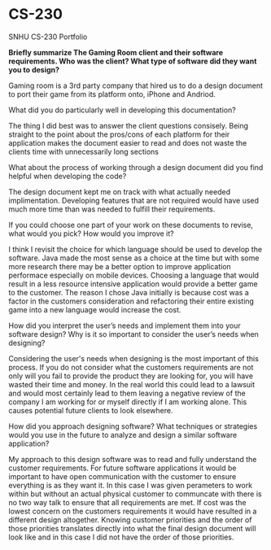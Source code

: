# CS-230
SNHU CS-230 Portfolio


<B>Briefly summarize The Gaming Room client and their software requirements. Who was the client? What type of software did they want you to design?</B>

Gaming room is a 3rd party company that hired us to do a design document to port their game from its platform onto, iPhone and Andriod.


What did you do particularly well in developing this documentation?

The thing I did best was to answer the client questions consisely. Being straight to the point about the pros/cons of each platform for their application makes the document easier to read and does not waste the clients time with unnecessarily long sections


What about the process of working through a design document did you find helpful when developing the code?

The design document kept me on track with what actually needed implimentation. Developing features that are not required would have used much more time than was needed to fulfill their requirements.


If you could choose one part of your work on these documents to revise, what would you pick? How would you improve it?

I think I revisit the choice for which language should be used to develop the software. Java made the most sense as a choice at the time but with some more research there may be a better option to improve application performace especially on mobile devices. Choosing a language that would result in a less resource intensive application would provide a better game to the customer. The reason I chose Java initially is because cost was a factor in the customers consideration and refactoring their entire existing game into a new language would increase the cost.


How did you interpret the user’s needs and implement them into your software design? Why is it so important to consider the user’s needs when designing?

Considering the user's needs when designing is the most important of this process. If you do not consider what the customers requirements are not only will you fail to provide the product they are looking for, you will have wasted their time and money. In the real world this could lead to a lawsuit and would most certainly lead to them leaving a negative review of the company I am working for or myself directly if I am working alone. This causes potential future clients to look elsewhere.


How did you approach designing software? What techniques or strategies would you use in the future to analyze and design a similar software application?

My approach to this design software was to read and fully understand the customer requirements. For future software applications it would be important to have open communication with the customer to ensure everything is as they want it. In this case I was given perameters to work within but without an actual physical customer to communcate with there is no two way talk to ensure that all requirements are met. If cost was the lowest concern on the customers requirements it would have resulted in a different design altogether. Knowing customer priorities and the order of those priorities translates directly into what the final design document will look like and in this case I did not have the order of those priorities.

